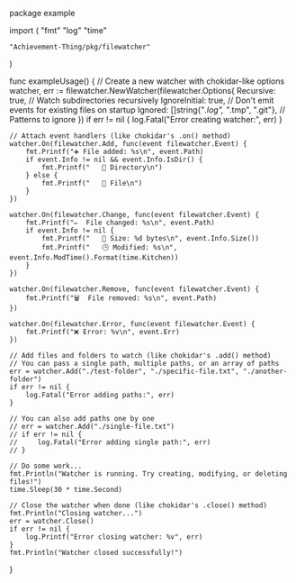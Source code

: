 package example

import (
	"fmt"
	"log"
	"time"

	"Achievement-Thing/pkg/filewatcher"
)

func exampleUsage() {
	// Create a new watcher with chokidar-like options
	watcher, err := filewatcher.NewWatcher(filewatcher.Options{
		Recursive:     true,                               // Watch subdirectories recursively
		IgnoreInitial: true,                               // Don't emit events for existing files on startup
		Ignored:       []string{"*.log", "*.tmp", ".git"}, // Patterns to ignore
	})
	if err != nil {
		log.Fatal("Error creating watcher:", err)
	}

	// Attach event handlers (like chokidar's .on() method)
	watcher.On(filewatcher.Add, func(event filewatcher.Event) {
		fmt.Printf("➕ File added: %s\n", event.Path)
		if event.Info != nil && event.Info.IsDir() {
			fmt.Printf("   📁 Directory\n")
		} else {
			fmt.Printf("   📄 File\n")
		}
	})

	watcher.On(filewatcher.Change, func(event filewatcher.Event) {
		fmt.Printf("✏️  File changed: %s\n", event.Path)
		if event.Info != nil {
			fmt.Printf("   📏 Size: %d bytes\n", event.Info.Size())
			fmt.Printf("   🕒 Modified: %s\n", event.Info.ModTime().Format(time.Kitchen))
		}
	})

	watcher.On(filewatcher.Remove, func(event filewatcher.Event) {
		fmt.Printf("🗑️  File removed: %s\n", event.Path)
	})

	watcher.On(filewatcher.Error, func(event filewatcher.Event) {
		fmt.Printf("❌ Error: %v\n", event.Err)
	})

	// Add files and folders to watch (like chokidar's .add() method)
	// You can pass a single path, multiple paths, or an array of paths
	err = watcher.Add("./test-folder", "./specific-file.txt", "./another-folder")
	if err != nil {
		log.Fatal("Error adding paths:", err)
	}

	// You can also add paths one by one
	// err = watcher.Add("./single-file.txt")
	// if err != nil {
	//     log.Fatal("Error adding single path:", err)
	// }

	// Do some work...
	fmt.Println("Watcher is running. Try creating, modifying, or deleting files!")
	time.Sleep(30 * time.Second)

	// Close the watcher when done (like chokidar's .close() method)
	fmt.Println("Closing watcher...")
	err = watcher.Close()
	if err != nil {
		log.Printf("Error closing watcher: %v", err)
	}
	fmt.Println("Watcher closed successfully!")
}
